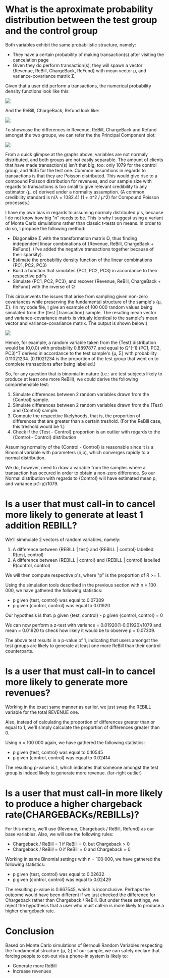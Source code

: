 # What is the aproximate probability distribution between the test group and the control group

Both variables exhibit the same probabilistic structure, namely:

* They have a certain probability of making transaction(s) after visiting the cancelation page
* Given they do perform transaction(s), they will spawn a vector {Revenue, ReBill, ChargeBack, ReFund} with mean vector µ, and variance-covariance matrix Σ. 

Given that a user did perform a transactions, the numerical probability density functions look like this:

![](https://i.imgur.com/IEMxlnt.png)

And the ReBill, ChargeBack, Refund look like:

![](https://i.imgur.com/uQq6h3j.png)

To showcase the differences in Revenue, ReBill, ChargeBack and Refund amongst the two groups, we can refer the the Principal Component plot:

![](https://i.imgur.com/1DnZOoO.png)

From a quick glimpse at the graphs above, variables are not normaly distributed, and both groups are not easily separable. The amount of clients that have made transaction(s) isn't that big, too: only 1079 for the control group, and 1635 for the test one. Common assumtions in regards to transactions is that they are Poisson distributed. This would give rise to a compound Poisson distribution for revenues, and our sample size with regards to transactions is too small to give relevant credibility to any estimator {µ, σ} derived under a normality assumption. (A common credibility standard is n/λ = 1082.41 (1 + σ^2 / µ^2) for Compound Poisson processes.)

I have my own bias in regards to assuming normaly distributed µ's, because I do not know how big "n" needs to be. This is why I suggest using a variant of Monte Carlo simulations rather than classic t-tests on means. In order to do so, I propose the following method:


* Diagonalize Σ with the transformation matrix Ω, thus finding independent linear combinations of {Revenue, ReBill, ChargeBack + ReFund}. (I've added the negative transactions together because of their sparsity). 
* Estimate the probability density function of the linear combinations {PC1, PC2, PC3}
* Build a function that simulates {PC1, PC2, PC3} in accordance to their respective pdf's
* Simulate {PC1, PC2, PC3}, and recover {Revenue, ReBill, ChargeBack + ReFund} with the inverse of Ω

This circumvents the issues that arise from sampling given non-zero covariances while preserving the fundamental structure of the sample's {µ, Σ}. (In my code file, I give an example of 100 000 random values being simulated from the {test | transaction} sample. The resuting mean vector and variance-covariance matrix is virtualy identical to the sample's mean vector and variance-covariance matrix. The output is shown below:)

![](https://i.imgur.com/4D5rY2b.png)

Hence, for example, a random variable taken from the {Test} distribution would be (0,0,0) with probability 0.8897877, and equal to Ω^(-1) (PC1, PC2, PC3)^T derived in accordance to the test sample's {µ, Σ} with probability 0.11021234. (0.11021234 is the proportion of the test group that went on to complete transactions after being labelled.)

So, for any question that is binomial in nature (i.e.: are test subjects likely to produce at least one more ReBill), we could derive the following comprehensible test:

1. Simulate differences between 2 random variables drawn from the {Control} sample. 
2. Simulate differences between 2 random variables drawn from the {Test} and {Control} sample.
3. Compute the respective likelyhoods, that is, the proportion of differences that are greater than a certain treshold. (For the ReBill case, this treshold would be 1.)
4. Check if the {Test - Control} proportion is an outlier with regards to the {Control - Control} distribution

Assuming normality of the {Control - Control} is reasonable since it is a Binomial variable with parameters (n,p), which converges rapidly to a normal distribution.

We do, however, need to draw a variable from the samples where a transaction has occured in order to obtain a non-zero difference. So our Normal distribution with regards to {Control} will have estimated mean p, and variance p(1-p)/1079.



# Is a user that must call-in to cancel more likely to generate at least 1 addition REBILL?

We'll simmulate 2 vectors of random variables, namely:

1. A difference between {REBILL | test} and {REBILL | control} labelled R(test, control)
2. A difference between {REBILL | control} and {REBILL | control} labelled R(control, control)

We will then compute respective p's, where "p" is the proportion of R >= 1.

Using the simulation tools described in the previous section with n = 100 000, we have gathered the following statistics:

* p given {test, control} was equal to 0.07309 
* p given {control, control} was equal to 0.01920 

Our hypothesis is that: p given {test, control} - p given {control, control} = 0

We can now perform a z-test with variance =  0.01920(1-0.01920)/1079 and mean = 0.01920 to check how likely it would be to observe p = 0.07309. 

The above test results in a p-value of 1, indicating that users amongst the test groups are likely to generate at least one more ReBill than their control counterparts.



# Is a user that must call-in to cancel more likely to generate more revenues?

Working in the exact same manner as earlier, we just swap the REBILL variable for the total REVENUE one. 

Also, instead of calculating the proportion of differences greater than or equal to 1, we'll simply calculate the proportion of differences greater than 0.

Using n = 100 000 again, we have gathered the following statistics:

* p given {test, control} was equal to 0.10545 
* p given {control, control} was equal to 0.02414 

The resulting p-value is 1, which indicates that someone amongst the test group is indeed likely to generate more revenue. (far-right outlier)



# Is a user that must call-in more likely to produce a higher chargeback rate(CHARGEBACKs/REBILLs)?

For this metric, we'll use {Revenue, Chargeback / ReBill, Refund} as our base variables. Also, we will use the following rules:

* Chargeback / ReBill = 1 if ReBill = 0, but Chargeback > 0
* Chargeback / ReBill = 0 if ReBill = 0 and Chargeback = 0

Working in same Binomial settings with n = 100 000, we have gathered the following statistics:

* p given {test, control} was equal to 0.02632
* p given {control, control} was equal to 0.02429 

The resulting p-value is 0.667545, which is inconclusive. Perhaps the outcome would have been different if we just checked the difference for Chargeback rather than Chargeback / ReBill. But under these settings, we reject the hypothesis that a user who must call-in is more likely to produce a higher chargeback rate.



# Conclusion

Based on Monte Carlo simulations of Bernouli Random Variables respecting the fundamental structure {µ, Σ} of our sample, we can safely declare that forcing people to opt-out via a phone-in system is likely to:

* Generate more ReBill
* Increase revenues



